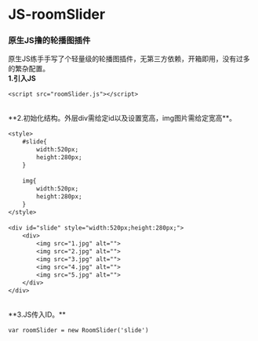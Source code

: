 ﻿# JS-roomSlider
**<h3>原生JS撸的轮播图插件</h3>**


原生JS练手手写了个轻量级的轮播图插件，无第三方依赖，开箱即用，没有过多的繁杂配置。
<br/>
**1.引入JS**

    <script src="roomSlider.js"></script>
<br/>
**2.初始化结构。外层div需给定id以及设置宽高，img图片需给定宽高**。

    
    <style>
        #slide{
            width:520px;
            height:280px;
        }
        
        img{
            width:520px;
            height:280px;
        }
    </style>
    
    <div id="slide" style="width:520px;height:280px;">
        <div>
            <img src="1.jpg" alt="">
            <img src="2.jpg" alt="">
            <img src="3.jpg" alt="">
            <img src="4.jpg" alt="">
            <img src="5.jpg" alt="">
        </div>
    </div>
<br/>
**3.JS传入ID。**

    var roomSlider = new RoomSlider('slide')
    